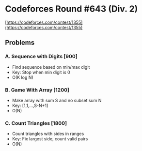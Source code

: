 # Codeforces Round #643 (Div. 2)
[https://codeforces.com/contest/1355](https://codeforces.com/contest/1355)

## Problems

### A. Sequence with Digits [900]
- Find sequence based on min/max digit
- Key: Stop when min digit is 0
- O(K log N)

### B. Game With Array [1200]
- Make array with sum S and no subset sum N
- Key: [1,1,...,S-N+1]
- O(N)

### C. Count Triangles [1800]
- Count triangles with sides in ranges
- Key: Fix largest side, count valid pairs
- O(N)
